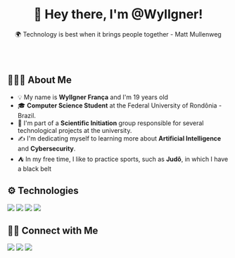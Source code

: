 # 
<h1 align="center">👋 Hey there, I'm @Wyllgner!</h1>

<p align="center">
      🌍 Technology is best when it brings people together - Matt Mullenweg
</p><br><br>

## 👨🏻‍💻 About Me
- 💡 My name is **Wyllgner França** and I'm 19 years old
- 🎓 **Computer Science Student** at the Federal University of Rondônia - Brazil.
- 🔎 I'm part of a **Scientific Initiation** group responsible for several technological projects at the university.
- ✍️ I'm dedicating myself to learning more about **Artificial Intelligence** and **Cybersecurity**.
- ⛺ In my free time, I like to practice sports, such as **Judô**, in which I have a black belt

## ⚙️ Technologies
<p align="left">
<img src="https://img.shields.io/badge/C-00599C?style=for-the-badge&logo=c&logoColor=white" /> 
<img src="https://img.shields.io/badge/Python-3776AB?style=for-the-badge&logo=python&logoColor=white" />  
<img src="https://img.shields.io/badge/Java-ED8B00?style=for-the-badge&logo=openjdk&logoColor=white" />  
<img src="https://img.shields.io/badge/Matlab-FF0000?style=for-the-badge&logo=matlab&logoColor=white" /> 
</p>

## 🤝🏻 Connect with Me
<a href="mailto:wyllgner.dev@gmail.com" target="_blank"><img src="https://img.shields.io/badge/Gmail-D14836?style=for-the-badge&logo=gmail&logoColor=white" target="_blank"></a>
<a href="https://www.linkedin.com/in/wyllgner-frança-174a01252/" target="_blank"><img src="https://img.shields.io/badge/LinkedIn-0077B5?style=for-the-badge&logo=linkedin&logoColor=white" target="_blank"></a> 
<a href="https://buscatextual.cnpq.br/buscatextual/visualizacv.do?id=K1108155E0&tokenCaptchar=03AFcWeA4qSqiG9wps1SMqpDtHkUbhE3c0ey-vtdC6JSCJwcN7JfoqYk_-7EgdJr2MgIO5fpSA39ykjDG78JlobrwiXvcClbXLIxRBkcFvHLw84a13UK1QREC-Wr7MXChNPgfpSNRZUlmQXCPnGrtI9ZXQSTHXffyuuPEWuXGomCRrhFk9YPcxrKy7rMgkOLNHBHALKRl-CV6lPFm5GFotuaM5hdCYsz27sbk7Gy92CsCpCjvWC3UYJ4T81A6UibB9fLLPxig6HFocFeWDirqxO_QxkPsSQFXCFOfoqvDsRziiY_FcXEqZuEqYHJAMoYPpI1hUeiUQVpTuba6i_KiQ0gNMWZ7hUF2wNo8xD6VrFwKhjmHI2-7SM2DUq0SfTtTQPSC80-69NFI9_7C6zxd26dbs1PCFzYU-gY73rgl4prXxGGuJi6WSDDTB2LMT_JqzgocxF2-LxUotj8p4UU7n0ZSPmQvS_eXd204kx0MphO3LFNP74LA0ejhsgOcylTQ2-nF7YuWK6z3hWDP8jp1e1KmcZ_WlCPGIIGT2rL-KRlhIhhYW79-NtAamGbDA-XT9EPOdDoRDUnc2JkfjapgcXpJJLc7Qka8Q1u9uKwuJwHYD8g0UIXnFTwz337T6BbSYfrquKWbd-Aue27-WhG5D6o9Gsi51XHDRBA)https://buscatextual.cnpq.br/buscatextual/visualizacv.do?id=K1108155E0&tokenCaptchar=03AFcWeA4qSqiG9wps1SMqpDtHkUbhE3c0ey-vtdC6JSCJwcN7JfoqYk_-7EgdJr2MgIO5fpSA39ykjDG78JlobrwiXvcClbXLIxRBkcFvHLw84a13UK1QREC-Wr7MXChNPgfpSNRZUlmQXCPnGrtI9ZXQSTHXffyuuPEWuXGomCRrhFk9YPcxrKy7rMgkOLNHBHALKRl-CV6lPFm5GFotuaM5hdCYsz27sbk7Gy92CsCpCjvWC3UYJ4T81A6UibB9fLLPxig6HFocFeWDirqxO_QxkPsSQFXCFOfoqvDsRziiY_FcXEqZuEqYHJAMoYPpI1hUeiUQVpTuba6i_KiQ0gNMWZ7hUF2wNo8xD6VrFwKhjmHI2-7SM2DUq0SfTtTQPSC80-69NFI9_7C6zxd26dbs1PCFzYU-gY73rgl4prXxGGuJi6WSDDTB2LMT_JqzgocxF2-LxUotj8p4UU7n0ZSPmQvS_eXd204kx0MphO3LFNP74LA0ejhsgOcylTQ2-nF7YuWK6z3hWDP8jp1e1KmcZ_WlCPGIIGT2rL-KRlhIhhYW79-NtAamGbDA-XT9EPOdDoRDUnc2JkfjapgcXpJJLc7Qka8Q1u9uKwuJwHYD8g0UIXnFTwz337T6BbSYfrquKWbd-Aue27-WhG5D6o9Gsi51XHDRBA" target="_blank"> <img src="https://img.shields.io/badge/Curriculum%20LATTES-100000?style=for-the-badge&logo=OFF&logoColor=white" target="_blank"></a> 
